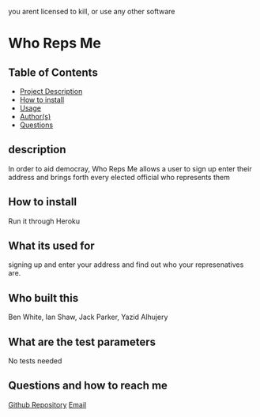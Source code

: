  you arent licensed to kill, or use any other software
  # Who Reps Me
  ## Table of Contents
  - [Project Description](#description)
  - [How to install](#How-to-install)
  - [Usage](#What-its-used-for)
  - [Author(s)](#Who-built-this)
  - [Questions](#Questions-and-how-to-reach-me)
  ## description
  In order to aid democray, Who Reps Me allows a user to sign up enter their address and brings forth every elected official who represents them
  ## How to install
  Run it through Heroku
  ## What its used for
  signing up and enter your address and find out who your represenatives are.
  ## Who built this
  Ben White, Ian Shaw, Jack Parker, Yazid Alhujery
  ## What are the test parameters
  No tests needed
  ## Questions and how to reach me
   [Github Repository](https://github.com/BenjaminMWhite)
  [Email](mailto:bwhitem@gmail.com)
